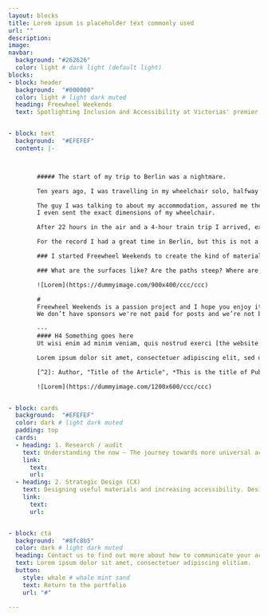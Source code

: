```yaml
---
layout: blocks
title: Lorem ipsum is placeholder text commonly used
url: ""
description:
image:
navbar:
  background: "#262626"
  color: light # dark light (default light)
blocks:
- block: header
  background:  "#000000"
  color: light # light dark muted
  heading: Freewheel Weekends
  text: Spotlighting Inclusion and Accessibility at Victorias' premier tourism marketing program


- block: text
  background:  "#EFEFEF"
  content: |-



        ##### The start of my trip to Berlin was a nightmare.

        Ten years ago, I was travelling in my wheelchair solo, halfway around the world to the German capital. With 3 weeks annual leave, some savings and a passion for Deutsch design culture, I was more than excited.

        The guy I was talking to about my accommodation, assured me the converted warehouse I’d seen online was suitable for my needs.
        I even sent the exact dimensions of my wheelchair.

        After 22 hours in the air and a 4-hour train trip I arrived, exhausted, to find my uber-cool Kreuzberg digs inaccessible. Apparently, it was ‘wheelchair-friendly’ after the 20 cm step at the entry.

        For the record I had a great time in Berlin, but this is not a unique story. Everyone with access needs has had similar problems.

        ### I started Freewheel Weekends to create the kind of material I look for when I’m planning travel. It’s the questions that aren’t answered by travel sites, that I feature in my reviews and videos.

        ### What are the surfaces like? Are the paths steep? Where are the accessible toilets?

        ![Lorem](https://dummyimage.com/900x400/ccc/ccc)

        #
        Freewheel Weekends is a passion project and I hope you enjoy it.
        We don’t have sponsors we're not paid for posts and we’re not beholden to advertisers.

        ---
        #### H4 Something goes here
        Ut wisi enim ad minim veniam, quis nostrud exerci [the website link](https://www.example.com) tation ullamcorper suscipit lobortis nisl ut aliquip ex ea commodo consequat. Duis autem vel eum iriure dolor in.

        Lorem ipsum dolor sit amet, consectetuer adipiscing elit, sed diam nonummy nibh euismod tincidunt ut laoreet dolore magna aliquam erat volutpat. 'Ut wisi enim ad minim veniam'[^2], quis nostrud exerci tation ullamcorper suscipit lobortis nisl ut aliquip ex ea commodo consequat. Duis autem vel eum iriure dolor in.

        [^2]: Author, "Title of the Article", *This is the title of Publication*, 2010.

        ![Lorem](https://dummyimage.com/1200x600/ccc/ccc)


- block: cards
  background:  "#EFEFEF"
  color: dark # light dark muted
  padding: top
  cards:
  - heading: 1. Research / audit
    text: Understanding the now – The journey towards more universal accessibility in tourism means better societal inclusion and increased revenue for operators.
    link:
      text:
      url:
  - heading: 2. Strategic Design (CX)
    text: Designing useful materials and increasing accessibility. Design + build materials to bring visitors and increase loyalty. Train and mentor staff in best practice inclusion.
    link:
      text:
      url:


- block: cta
  background:  "#8fc8b5"
  color: dark # light dark muted
  heading: Contact us to find out more about how to communicate your access
  text: Lorem ipsum dolor sit amet, consectetuer adipiscing elitiam.
  button:
    style: whale # whale mint sand
    text: Return to the portfolio
    url: "#"

---
```

